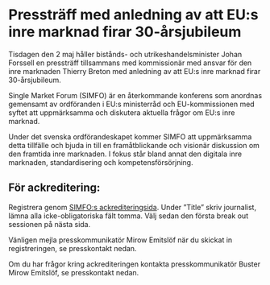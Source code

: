 # Pressträff med anledning av att EU:s inre marknad firar 30-årsjubileum

Tisdagen den 2 maj håller bistånds- och utrikeshandelsminister Johan Forssell en pressträff tillsammans med kommissionär med ansvar för den inre marknaden Thierry Breton med anledning av att EU:s inre marknad firar 30-årsjubileum.

Single Market Forum (SIMFO) är en återkommande konferens som anordnas gemensamt av ordföranden i EU:s ministerråd och EU-kommissionen med syftet att uppmärksamma och diskutera aktuella frågor om EU:s inre marknad.

Under det svenska ordförandeskapet kommer SIMFO att uppmärksamma detta tillfälle och bjuda in till en framåtblickande och visionär diskussion om den framtida inre marknaden. I fokus står bland annat den digitala inre marknaden, standardisering och kompetensförsörjning.

## För ackreditering:

Registrera genom [SIMFO:s ackrediteringsida](https://simfo-30anniversary.wmhproject.events/). Under ”Title” skriv journalist, lämna alla icke-obligatoriska fält tomma. Välj sedan den första break out sessionen på nästa sida.

Vänligen mejla presskommunikatör Mirow Emitslöf när du skickat in registreringen, se presskontakt nedan.

Om du har frågor kring ackrediteringen kontakta presskommunikatör Buster Mirow Emitslöf, se presskontakt nedan.
